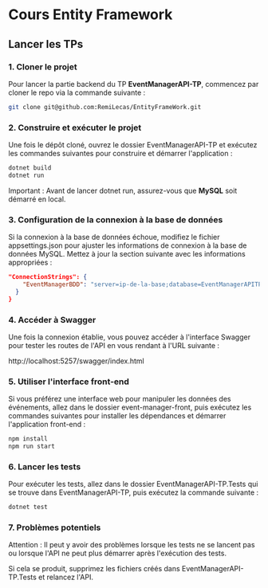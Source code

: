# Cours Entity Framework

## Lancer les TPs

### 1. Cloner le projet

Pour lancer la partie backend du TP **EventManagerAPI-TP**, commencez par cloner le repo via la commande suivante :

```bash
git clone git@github.com:RemiLecas/EntityFrameWork.git
```

### 2. Construire et exécuter le projet
Une fois le dépôt cloné, ouvrez le dossier EventManagerAPI-TP et exécutez les commandes suivantes pour construire et démarrer l'application :

```bash
dotnet build
dotnet run
```
Important : Avant de lancer dotnet run, assurez-vous que **MySQL** soit démarré en local.


### 3. Configuration de la connexion à la base de données
Si la connexion à la base de données échoue, modifiez le fichier appsettings.json pour ajuster les informations de connexion à la base de données MySQL. Mettez à jour la section suivante avec les informations appropriées :

```json
"ConnectionStrings": {
    "EventManagerBDD": "server=ip-de-la-base;database=EventManagerAPITP;user=nom-du-user;password=mot-de-passe-du-user;"
  }
}
```

### 4. Accéder à Swagger
Une fois la connexion établie, vous pouvez accéder à l'interface Swagger pour tester les routes de l'API en vous rendant à l'URL suivante :

http://localhost:5257/swagger/index.html

### 5. Utiliser l'interface front-end
Si vous préférez une interface web pour manipuler les données des événements, allez dans le dossier event-manager-front, puis exécutez les commandes suivantes pour installer les dépendances et démarrer l'application front-end :

```bash
npm install
npm run start
```

### 6. Lancer les tests
Pour exécuter les tests, allez dans le dossier EventManagerAPI-TP.Tests qui se trouve dans EventManagerAPI-TP, puis exécutez la commande suivante :

```bash
dotnet test
```


### 7. Problèmes potentiels
Attention : Il peut y avoir des problèmes lorsque les tests ne se lancent pas ou lorsque l'API ne peut plus démarrer après l'exécution des tests.

Si cela se produit, supprimez les fichiers créés dans EventManagerAPI-TP.Tests et relancez l'API.